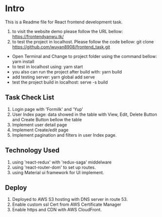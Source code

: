 # Intro

This is a Readme file for React frontend development task. 
1. to visit the website demo please follow the URL bellow:
  https://frontendyanwu.tk/
2. to test the project in localhost. Please follow the code bellow:
  git clone https://github.com/wuyan8908/frontend_task.git
  - Open Terminal and Change to project folder using the command bellow:
    yarn install
  - to test in localhost using:
    yarn start
  - you also can run the project after build with:
    yarn build
  - add testing server:
    yarn global add serve
  - test the project build in localhost:
    serve -s build 

## Task Check List

1. Login page with 'Formilk' and 'Yup'
2. User Index page: data showed in the table with View, Edit, Delete Button and Create Button bellow the table
3. Implement user detail page
4. Implement Create/edit page
5. Implement pagination and filters in user Index page.

## Technology Used

1. using 'react-redux' with 'redux-saga' middelware
2. using 'react-router-dom' to set up routes.
3. using Material ui framework for UI implement.

## Deploy 

1. Deployed to AWS S3 hosting with DNS server in route 53.
2. Enable custom ssl Cert from AWS Certificate Manager
3. Enable https and CDN with AWS CloudFront.


